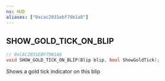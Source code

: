 ```yaml
---
ns: HUD
aliases: ["0xcac2031ebf79b1a8"]
---
```

## SHOW_GOLD_TICK_ON_BLIP

```c
// 0xCAC2031EBF79B1A8
void SHOW_GOLD_TICK_ON_BLIP(Blip blip, bool ShowGoldTick);
```

Shows a gold tick indicator on this blip

